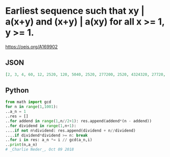 # Earliest sequence such that xy \| a\(x\+y\) and \(x\+y\) \| a\(xy\) for all x \>\= 1, y \>\= 1\.
https://oeis.org/A169902
## JSON
```JSON
[2, 3, 4, 60, 12, 2520, 120, 5040, 2520, 277200, 2520, 4324320, 27720, 5045040, 10810800, 49008960, 720720, 4190266080, 12252240, 4655851200, 4888643760, 117793035360, 232792560, 642507465600, 26771144400, 2088149263200]
```
## Python
```Python
from math import gcd
for n in range(1,1001):
..a_n = 1
..res = []
..for addend in range(1,n//2+1): res.append(addend*(n - addend))
..for dividend in range(1,n+1):
....if not n%dividend: res.append(dividend + n//dividend)
....if dividend*dividend >= n: break
..for i in res: a_n *= i // gcd(a_n,i)
..print(n,a_n)
# _Charlie Neder_, Oct 09 2018
```
